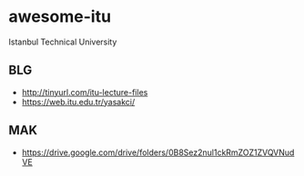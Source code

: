 # awesome-itu
Istanbul Technical University

## BLG
- http://tinyurl.com/itu-lecture-files
- https://web.itu.edu.tr/yasakci/

## MAK
- https://drive.google.com/drive/folders/0B8Sez2nul1ckRmZOZ1ZVQVNudVE
